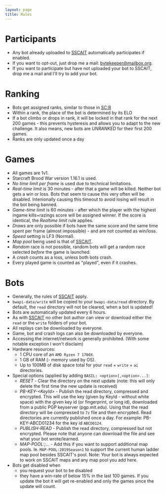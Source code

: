 ```yaml
---
layout: page
title: Rules
---
```


Participants
============
* Any bot already uploaded to [SSCAIT] automatically participates if enabled.
* If you want to opt-out, just drop me a mail: [bytekeeper@mailbox.org](mailto:bytekeeper@mailbox.org).
* If you want to participate but have not uploaded your bot to SSCAIT, drop me a mail and I'll try to add your bot.

Ranking
=======
* Bots get assigned ranks, similar to those in [SC:R](https://liquipedia.net/starcraft/StarCraft_Remastered_Ladder)
* Within a rank, the place of the bot is determined by its ELO
* If a bot climbs or drops in rank, it will be locked in that rank for the next 200 games - this prevents hysteresis and allows you to adapt to the new challenge. It also means, new bots are *UNRANKED* for their first 200 games.
* Ranks are only updated once a day

Games
=====
* All games are 1v1.
* Starcraft Brood War version 1.16.1 is used.
* *No time limit per frame* is used due to technical limitations.
* *Real-time limit* is 30 minutes - after that a game will be killed. Neither bot gets a win or loss. Bots that seem to cause this very often will be disabled. Intenionally causing this timeout to avoid losing will result in the bot being banned.
* *Game-time limit* is 60 minutes - after which the player with the highest ingame kills+razings score will be assigned winner. If the score is identical, the *Realtime limit* rule applies.
* *Draws* are only possible if bots have the same score and the same time spent per frame (almost impossible) - and are not counted as win/loss.
* *Speed* setting is LF3 (Normal).
* *Map pool* being used is that of [SSCAIT](https://sscaitournament.com/index.php?action=maps).
* *Random* race is not possible, random bots will get a random race selected _before_ the game is launched.
* A *crash* counts as a loss, unless both bots crash.
* Every played game is counted as "played", even if it crashes.

Bots
====
* Generally, the rules of [SSCAIT](https://sscaitournament.com/index.php?action=rules) apply.
* `bwapi-data/write` will be copied to your `bwapi-data/read` directory. By default, the `read` directory will not be cleared, when a bot is updated!
* Bots are automatically updated every 6 hours.
* As with [SSCAIT] no other bot author can view or download either the `read` or the `write` folders of your bot.
* All replays can be downloaded by everyone.
* Game, bot and crash logs can also be downloaded by everyone.
* Accessing the internet/network is generally prohibited. (With some notable exception I won't disclaim)
* Hardware resources: 
  * 1 CPU core of an `AMD Ryzen 7 1700X`.
  * 1 GB of RAM (- memory used by OS).
  * Up to 100MB of disk space total for your `read` + `write` + `ai` directories.
* Special options (applied by adding `BASIL: <option>[,<option>...]`:
  * *RESET* - Clear the directory on the next update (note: this will only delete the first time the new update is received) 
  * *PB-KEY-\<KeyId\>* - Publish the read directory, compressed and encrypted. This will use the key (given by KeyId - without white space) with the given key id (or fingerprint, or long id), downloaded from a public PGP keyserver (pgp.mit.edu). Using that the read directory will be compressed to `7z` file and then encrypted. Read directories are currently published once a day. For example: PB-KEY-ABCD01234 for the key id `ABCD0124`.
  * *PUBLISH-READ* - Publish the read directory, compressed but not encrypted. Please note that anyone can download the file and see what your bot wrote/learned.
  * *MAP-POOL:<Pool>;<Pool>...* - Add this if you want to support additional map pools. Ie. `MAP-POOL:2019Season1` to support the current human ladder map pool besides SSCAIT's pool. Note: Your bot is always expected to work on SSCAIT maps and any map pool you add here.
* Bots get disabled when
  * you request your bot to be disabled
  * they have a win-rate of below 15% in the last 100 games. If you update the bot it will get re-enabled and only the games since the update will count.

[SSCAIT]: https://sscaitournament.com/
